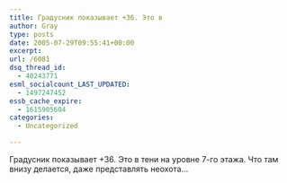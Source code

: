 ```yaml
---
title: Градусник показывает +36. Это в
author: Gray
type: posts
date: 2005-07-29T09:55:41+00:00
excerpt:
url: /6081
dsq_thread_id:
  - 40243771
esml_socialcount_LAST_UPDATED:
  - 1497247452
essb_cache_expire:
  - 1615905604
categories:
  - Uncategorized

---
```








Градусник показывает +36. Это в тени на уровне 7-го этажа. Что там внизу делается, даже представлять неохота&#8230;
